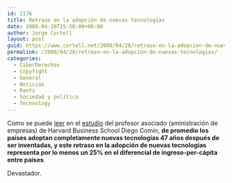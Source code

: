 ```yaml
---
id: 1176
title: Retraso en la adopción de nuevas tecnologías
date: 2008-04-28T15:58:00+00:00
author: Jorge Cortell
layout: post
guid: https://www.cortell.net/2008/04/28/retraso-en-la-adopcion-de-nuevas-tecnologias/
permalink: /2008/04/28/retraso-en-la-adopcion-de-nuevas-tecnologias/
categories:
  - CiberDerechos
  - Copyfight
  - General
  - Noticias
  - Rants
  - Sociedad y polí­tica
  - Technology
---
```

Como se puede <a href="https://hbswk.hbs.edu/item/5918.html" title="resumen de HBSWK" target="_blank">leer</a> en el <a href="https://www.hbs.edu/research/pdf/08-093.pdf" title="estudio en PDF" target="_blank">estudio</a> del profesor asociado (aministración de empresas) de Harvard Business School Diego Comin, **de promedio los países adoptan completamente nuevas tecnologías 47 años después de ser inventadas, y este retraso en la adopción de nuevas tecnologías representa por lo menos un 25% en el diferencial de ingreso-per-cápita entre países**.

Devastador.